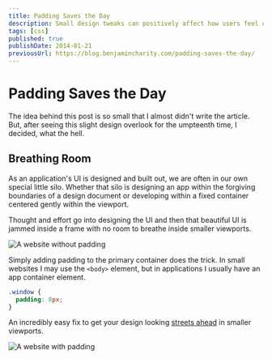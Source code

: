 ```yaml
---
title: Padding Saves the Day
description: Small design tweaks can positively affect how users feel on your site.
tags: [css]
published: true
publishDate: 2014-01-21
previousUrl: https://blog.benjamincharity.com/padding-saves-the-day/
---
```


# Padding Saves the Day

The idea behind this post is so small that I almost didn't write the article. But, after seeing this slight design 
overlook for the umpteenth time, I decided, what the hell.

## Breathing Room

As an application's UI is designed and built out, we are often in our own 
special little silo. Whether that silo is designing an app within the forgiving boundaries of a design document or 
developing within a fixed container centered gently within the viewport.

Thought and effort go into designing the UI and then that beautiful UI is jammed inside a frame with no room to 
breathe inside smaller viewports.

![A website without padding](https://blog.benjamincharity.com/content/images/2014/Jan/padding.jpg)

Simply adding padding to the primary container does the trick. In small websites I may use the `<body>` element, but 
in applications I usually have an app container element.

```css
.window {
  padding: 8px;
}
```

An incredibly easy fix to get your design looking [streets ahead][1] in smaller viewports.

![A website with padding](https://blog.benjamincharity.com/content/images/2014/Jan/padding02.jpg)


[1]: https://youtu.be/rf1GSjo4zSY
"Streets ahead as defined by Pierce Hawthorne."
